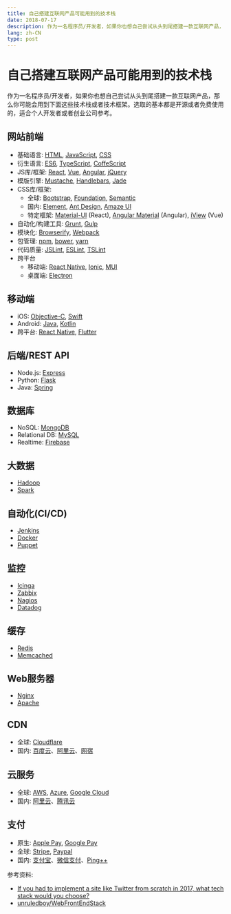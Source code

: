 ```yaml
---
title: 自己搭建互联网产品可能用到的技术栈
date: 2018-07-17
description: 作为一名程序员/开发者，如果你也想自己尝试从头到尾搭建一款互联网产品，那么你可能会用到下面这些技术栈或者技术框架。选取的基本都是开源或者免费使用的，适合个人开发者或者创业公司参考。
lang: zh-CN
type: post
---
```


# 自己搭建互联网产品可能用到的技术栈

作为一名程序员/开发者，如果你也想自己尝试从头到尾搭建一款互联网产品，那么你可能会用到下面这些技术栈或者技术框架。选取的基本都是开源或者免费使用的，适合个人开发者或者创业公司参考。

## 网站前端

- 基础语言: [HTML](https://www.w3schools.com/html/), [JavaScript](https://www.w3schools.com/js/), [CSS](https://www.w3schools.com/css/)
- 衍生语言: [ES6](https://www.w3schools.com/js/js_es6.asp), [TypeScript](https://www.typescriptlang.org/), [CoffeScript](https://coffeescript.org/)
- JS库/框架: [React](https://reactjs.org/), [Vue](https://cn.vuejs.org/index.html), [Angular](https://angular.io/), [jQuery](https://jquery.com/)
- 模版引擎: [Mustache](https://mustache.github.io/), [Handlebars](https://handlebarsjs.com/), [Jade](http://jade-lang.com/)
- CSS库/框架:
    - 全球: [Bootstrap](https://getbootstrap.com/), [Foundation](https://foundation.zurb.com/), [Semantic](https://semantic-ui.com/)
    - 国内: [Element](https://element.eleme.io/#/en-US), [Ant Design](https://ant.design/), [Amaze UI](http://amazeui.org/)
    - 特定框架: [Material-UI](https://material-ui.com/) (React), [Angular Material](https://material.angular.io/) (Angular), [iView](https://www.iviewui.com/) (Vue)
- 自动化/构建工具: [Grunt](https://gruntjs.com/), [Gulp](https://gulpjs.com/)
- 模块化: [Browserify](http://browserify.org/), [Webpack](https://webpack.js.org/)
- 包管理: [npm](https://www.npmjs.com/), [bower](https://bower.io/), [yarn](https://yarnpkg.com/)
- 代码质量: [JSLint](https://www.jslint.com/), [ESLint](https://eslint.org/), [TSLint](https://palantir.github.io/tslint/)
- 跨平台
    - 移动端: [React Native](https://facebook.github.io/react-native/), [Ionic](https://ionicframework.com/), [MUI](http://dev.dcloud.net.cn/mui/)
    - 桌面端: [Electron](https://electronjs.org/)

## 移动端

- iOS: [Objective-C](https://developer.apple.com/library/archive/documentation/Cocoa/Conceptual/ProgrammingWithObjectiveC/Introduction/Introduction.html), [Swift](https://developer.apple.com/swift/)
- Android: [Java](https://developer.android.com/studio/write/java8-support), [Kotlin](https://developer.android.com/kotlin/)
- 跨平台: [React Native](https://facebook.github.io/react-native/), [Flutter](https://flutter.io/)

## 后端/REST API

- Node.js: [Express](http://expressjs.com/)
- Python: [Flask](http://flask.pocoo.org/)
- Java: [Spring](https://spring.io/guides/gs/rest-service/)

## 数据库

- NoSQL: [MongoDB](https://www.mongodb.com/)
- Relational DB: [MySQL](https://www.mysql.com/)
- Realtime: [Firebase](https://firebase.google.com/docs/firestore/)

## 大数据

- [Hadoop](http://hadoop.apache.org/)
- [Spark](https://spark.apache.org/)

## 自动化(CI/CD)

- [Jenkins](https://jenkins.io/)
- [Docker](https://www.docker.com/)
- [Puppet](https://puppet.com/)

## 监控

- [Icinga](https://www.icinga.com/)
- [Zabbix](https://www.zabbix.com/)
- [Nagios](https://www.nagios.org/)
- [Datadog](https://www.datadoghq.com/)

## 缓存

- [Redis](https://redis.io/)
- [Memcached](https://memcached.org/)

## Web服务器

- [Nginx](https://www.nginx.com/)
- [Apache](https://httpd.apache.org/)

## CDN

- 全球: [Cloudflare](https://www.cloudflare.com/)
- 国内: [百度云](https://cloud.baidu.com/)、[阿里云](https://www.aliyun.com/)、[网宿](http://www.wangsu.com/)

## 云服务

- 全球: [AWS](https://aws.amazon.com/), [Azure](https://azure.microsoft.com), [Google Cloud](https://cloud.google.com/)
- 国内: [阿里云](https://cloud.baidu.com/)、[腾讯云](https://cloud.tencent.com/)

## 支付

- 原生: [Apple Pay](https://developer.apple.com/apple-pay/), [Google Pay](https://developers.google.com/pay/api/)
- 全球: [Stripe](https://stripe.com/), [Paypal](https://developer.paypal.com/)
- 国内: [支付宝](https://open.alipay.com/)、[微信支付](https://pay.weixin.qq.com/index.php/core/home/login?return_url=%2F)、[Ping++](https://www.pingxx.com/)

参考资料:

- [If you had to implement a site like Twitter from scratch in 2017, what tech stack would you choose?](https://www.quora.com/If-you-had-to-implement-a-site-like-Twitter-from-scratch-in-2017-what-tech-stack-would-you-choose#)
- [unruledboy/WebFrontEndStack](https://github.com/unruledboy/WebFrontEndStack)